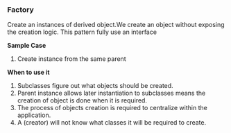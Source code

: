 ### Factory

Create an instances of derived object.We create an object without exposing the creation logic. This pattern fully use an interface  

**Sample Case**
1. Create instance from the same parent

**When to use it**
1. Subclasses figure out what objects should be created.
2. Parent instance allows later instantiation to subclasses means the creation of object is done when it is required.
3. The process of objects creation is required to centralize within the application.
4. A  (creator) will not know what classes it will be required to create.